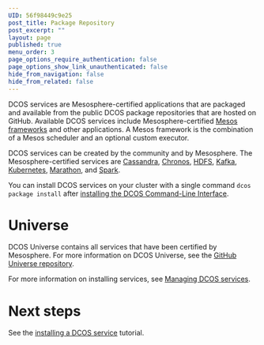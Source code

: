 ```yaml
---
UID: 56f98449c9e25
post_title: Package Repository
post_excerpt: ""
layout: page
published: true
menu_order: 3
page_options_require_authentication: false
page_options_show_link_unauthenticated: false
hide_from_navigation: false
hide_from_related: false
---
```

DCOS services are Mesosphere-certified applications that are packaged and available from the public DCOS package repositories that are hosted on GitHub. Available DCOS services include Mesosphere-certified [Mesos frameworks][1] and other applications. A Mesos framework is the combination of a Mesos scheduler and an optional custom executor.

DCOS services can be created by the community and by Mesosphere. The Mesosphere-certified services are [Cassandra][2], [Chronos][3], [HDFS][4], [Kafka][5], [Kubernetes][6], [Marathon][7], and [Spark][8].

You can install DCOS services on your cluster with a single command `dcos package install` after [installing the DCOS Command-Line Interface][9]. 

# Universe

DCOS Universe contains all services that have been certified by Mesosphere. For more information on DCOS Universe, see the [GitHub Universe repository][1].

For more information on installing services, see [Managing DCOS services][11].

# Next steps

See the [installing a DCOS service][12] tutorial.

 [1]: https://github.com/mesosphere/universe
 [2]: /usage/managing-services/cassandra/
 [3]: /usage/managing-services/chronos/
 [4]: /usage/managing-services/hdfs/
 [5]: /usage/managing-services/kafka/
 [6]: /usage/managing-services/kubernetes/
 [7]: /usage/managing-services/marathon/
 [8]: /usage/managing-services/spark/
 [9]: /administration/cli/install-cli/
 [10]: https://github.com/mesosphere/multiverse
 [11]: /usage/managing-services/
 [12]: /administration/admin-tutorials/install-service/